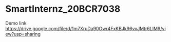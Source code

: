 # SmartInternz_20BCR7038
Demo link https://drive.google.com/file/d/1m7XruDa90Owr4FxKBJk96vxJMtr6LIM9/view?usp=sharing
